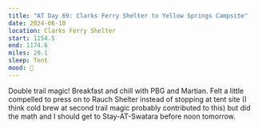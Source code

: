 ```yaml
---
title: "AT Day 69: Clarks Ferry Shelter to Yellow Springs Campsite"
date: 2024-06-10
location: Clarks Ferry Shelter
start: 1154.5
end: 1174.6
miles: 20.1
sleep: Tent
mood: 🙂
---
```

Double trail magic!
Breakfast and chill with PBG and Martian. Felt a little compelled to press on to Rauch Shelter instead of
stopping at tent site (I think cold brew at second trail magic probably contributed to this) but did the math and I
should get to Stay-AT-Swatara before noon tomorrow.